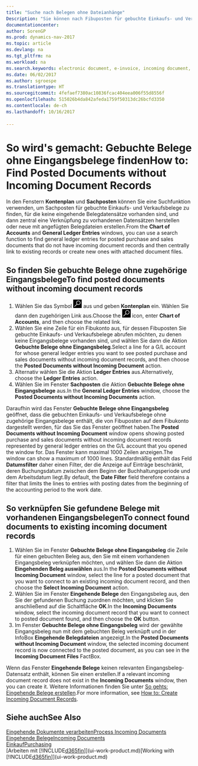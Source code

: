 ```yaml
---
title: "Suche nach Belegen ohne Dateianhänge"
Description: "Sie können nach Fibuposten für gebuchte Einkaufs- und Verkaufsbelege suchen, die keine eingehenden  elektronische Belege haben, wie importierte Rechnungen."
documentationcenter: 
author: SorenGP
ms.prod: dynamics-nav-2017
ms.topic: article
ms.devlang: na
ms.tgt_pltfrm: na
ms.workload: na
ms.search.keywords: electronic document, e-invoice, incoming document, OCR, ecommerce, document exchange, import invoice
ms.date: 06/02/2017
ms.author: sgroespe
ms.translationtype: HT
ms.sourcegitcommit: 4fefaef7380ac10836fcac404eea006f55d8556f
ms.openlocfilehash: 515026b4da842afeda1759f50313dc26bcfd3350
ms.contentlocale: de-ch
ms.lasthandoff: 10/16/2017

---
```

# <a name="how-to-find-posted-documents-without-incoming-document-records"></a><span data-ttu-id="14a38-103">So wird's gemacht: Gebuchte Belege ohne Eingangsbelege finden</span><span class="sxs-lookup"><span data-stu-id="14a38-103">How to: Find Posted Documents without Incoming Document Records</span></span>
<span data-ttu-id="14a38-104">In den Fenstern **Kontenplan** und **Sachposten** können Sie eine Suchfunktion verwenden, um Sachposten für gebuchte Einkaufs- und Verkaufsbelege zu finden, für die keine eingehende Belegdatensätze vorhanden sind, und dann zentral eine Verknüpfung zu vorhandenen Datensätzen herstellen oder neue mit angefügten Belegdateien erstellen.</span><span class="sxs-lookup"><span data-stu-id="14a38-104">From the **Chart of Accounts** and **General Ledger Entries** windows, you can use a search function to find general ledger entries for posted purchase and sales documents that do not have incoming document records and then centrally link to existing records or create new ones with attached document files.</span></span>

## <a name="to-find-posted-documents-without-incoming-document-records"></a><span data-ttu-id="14a38-105">So finden Sie gebuchte Belege ohne zugehörige Eingangsbelege</span><span class="sxs-lookup"><span data-stu-id="14a38-105">To find posted documents without incoming document records</span></span>
1. <span data-ttu-id="14a38-106">Wählen Sie das Symbol ![Nach Seite oder Bericht suchen](media/ui-search/search_small.png "Nach Seite oder Bericht suchen") aus und geben **Kontenplan** ein. Wählen Sie dann den zugehörigen Link aus.</span><span class="sxs-lookup"><span data-stu-id="14a38-106">Choose the ![Search for Page or Report](media/ui-search/search_small.png "Search for Page or Report icon") icon, enter **Chart of Accounts**, and then choose the related link.</span></span>
2. <span data-ttu-id="14a38-107">Wählen Sie eine Zeile für ein Fibukonto aus, für dessen Fibuposten Sie gebuchte Einkaufs- und Verkaufsbelege abrufen möchten, zu denen keine Eingangsbelege vorhanden sind, und wählen Sie dann die Aktion **Gebuchte Belege ohne Eingangsbeleg**.</span><span class="sxs-lookup"><span data-stu-id="14a38-107">Select a line for a G/L account for whose general ledger entries you want to see posted purchase and sales documents without incoming document records, and then choose the **Posted Documents without Incoming Document** action.</span></span>
3. <span data-ttu-id="14a38-108">Alternativ wählen Sie die Aktion **Ledger Entries** aus.</span><span class="sxs-lookup"><span data-stu-id="14a38-108">Alternatively, choose the **Ledger Entries** action.</span></span>
4. <span data-ttu-id="14a38-109">Wählen Sie im Fenster **Sachposten** die Aktion **Gebuchte Belege ohne Eingangsbelege** aus.</span><span class="sxs-lookup"><span data-stu-id="14a38-109">In the **General Ledger Entries** window, choose the **Posted Documents without Incoming Documents** action.</span></span>

<span data-ttu-id="14a38-110">Daraufhin wird das Fenster **Gebuchte Belege ohne Eingangsbeleg** geöffnet, dass die gebuchten Einkaufs- und Verkaufsbelege ohne zugehörige Eingangsbelege enthält, die von Fibuposten auf dem Fibukonto dargestellt werden, für das Sie das Fenster geöffnet haben.</span><span class="sxs-lookup"><span data-stu-id="14a38-110">The **Posted Documents without Incoming Document** window opens showing posted purchase and sales documents without incoming document records represented by general ledger entries on the G/L account that you opened the window for.</span></span> <span data-ttu-id="14a38-111">Das Fenster kann maximal 1000 Zeilen anzeigen.</span><span class="sxs-lookup"><span data-stu-id="14a38-111">The window can show a maximum of 1000 lines.</span></span> <span data-ttu-id="14a38-112">Standardmäßig enthält das Feld **Datumsfilter** daher einen Filter, der die Anzeige auf Einträge beschränkt, deren Buchungsdatum zwischen dem Beginn der Buchhaltungsperiode und dem Arbeitsdatum liegt.</span><span class="sxs-lookup"><span data-stu-id="14a38-112">By default, the **Date Filter** field therefore contains a filter that limits the lines to entries with posting dates from the beginning of the accounting period to the work date.</span></span>

## <a name="to-connect-found-documents-to-existing-incoming-document-records"></a><span data-ttu-id="14a38-113">So verknüpfen Sie gefundene Belege mit vorhandenen Eingangsbelegen</span><span class="sxs-lookup"><span data-stu-id="14a38-113">To connect found documents to existing incoming document records</span></span>
1. <span data-ttu-id="14a38-114">Wählen Sie im Fenster **Gebuchte Belege ohne Eingangsbeleg** die Zeile für einen gebuchten Beleg aus, den Sie mit einem vorhandenen Eingangsbeleg verknüpfen möchten, und wählen Sie dann die Aktion **Eingehenden Beleg auswählen** aus.</span><span class="sxs-lookup"><span data-stu-id="14a38-114">In the **Posted Documents without Incoming Document** window, select the line for a posted document that you want to connect to an existing incoming document record, and then choose the **Select Incoming Document** action.</span></span>
2. <span data-ttu-id="14a38-115">Wählen Sie im Fenster **Eingehende Belege** den Eingangsbeleg aus, den Sie der gefundenen Buchung zuordnen möchten, und klicken Sie anschließend auf die Schaltfläche **OK**.</span><span class="sxs-lookup"><span data-stu-id="14a38-115">In the **Incoming Documents** window, select the incoming document record that you want to connect to posted document found, and then choose the **OK** button.</span></span>
3. <span data-ttu-id="14a38-116">Im Fenster **Gebuchte Belege ohne Eingangsbeleg** wird der gewählte Eingangsbeleg nun mit dem gebuchten Beleg verknüpft und in der InfoBox **Eingehende Belegdateien** angezeigt.</span><span class="sxs-lookup"><span data-stu-id="14a38-116">In the **Posted Documents without Incoming Document** window, the selected incoming document record is now connected to the posted document, as you can see in the **Incoming Document Files** FactBox.</span></span>

<span data-ttu-id="14a38-117">Wenn das Fenster **Eingehende Belege** keinen relevanten Eingangsbeleg-Datensatz enthält, können Sie einen erstellen.</span><span class="sxs-lookup"><span data-stu-id="14a38-117">If a relevant incoming document record does not exist in the **Incoming Documents** window, then you can create it.</span></span> <span data-ttu-id="14a38-118">Weitere Informationen finden Sie unter [So gehts: Eingehende Belege erstellen](across-how-create-income-document-records.md).</span><span class="sxs-lookup"><span data-stu-id="14a38-118">For more information, see [How to: Create Incoming Document Records](across-how-create-income-document-records.md).</span></span>

## <a name="see-also"></a><span data-ttu-id="14a38-119">Siehe auch</span><span class="sxs-lookup"><span data-stu-id="14a38-119">See Also</span></span>
[<span data-ttu-id="14a38-120">Eingehende Dokumente verarbeiten</span><span class="sxs-lookup"><span data-stu-id="14a38-120">Process Incoming Documents</span></span>](across-process-income-documents.md)  
[<span data-ttu-id="14a38-121">Eingehende Belege</span><span class="sxs-lookup"><span data-stu-id="14a38-121">Incoming Documents</span></span>](across-income-documents.md)  
[<span data-ttu-id="14a38-122">Einkauf</span><span class="sxs-lookup"><span data-stu-id="14a38-122">Purchasing</span></span>](purchasing-manage-purchasing.md)  
<span data-ttu-id="14a38-123">[Arbeiten mit [!INCLUDE[d365fin](includes/d365fin_md.md)]](ui-work-product.md)</span><span class="sxs-lookup"><span data-stu-id="14a38-123">[Working with [!INCLUDE[d365fin](includes/d365fin_md.md)]](ui-work-product.md)</span></span>


